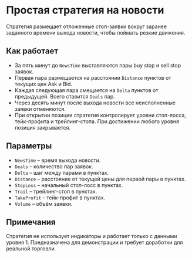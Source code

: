 # Простая стратегия на новости

Стратегия размещает отложенные стоп-заявки вокруг заранее заданного времени выхода новости, чтобы поймать резкие движения.

## Как работает

- За пять минут до `NewsTime` выставляются пары buy stop и sell stop заявок.
- Первая пара размещается на расстоянии `Distance` пунктов от текущих цен Ask и Bid.
- Каждая следующая пара смещается на `Delta` пунктов от предыдущей. Всего ставится `Deals` пар.
- Через десять минут после выхода новости все неисполненные заявки отменяются.
- При открытии позиции стратегия контролирует уровни стоп-лосса, тейк-профита и трейлинг-стопа. При достижении любого уровня позиция закрывается.

## Параметры

- `NewsTime` – время выхода новости.
- `Deals` – количество пар заявок.
- `Delta` – шаг между парами в пунктах.
- `Distance` – расстояние от текущей цены для первой пары в пунктах.
- `StopLoss` – начальный стоп-лосс в пунктах.
- `Trail` – трейлинг-стоп в пунктах.
- `TakeProfit` – тейк-профит в пунктах.
- `Volume` – объём заявки.

## Примечания

Стратегия не использует индикаторы и работает только с данными уровня 1. Предназначена для демонстрации и требует доработки для реальной торговли.
